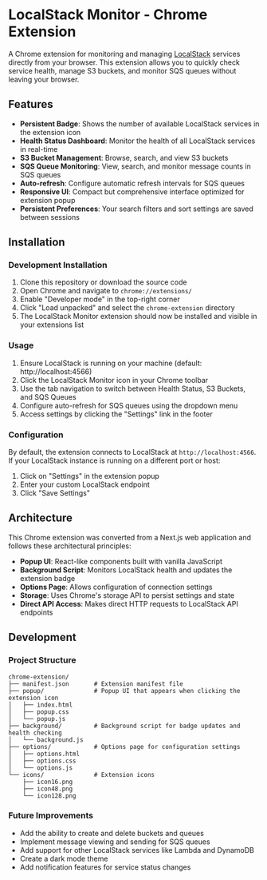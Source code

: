 # LocalStack Monitor - Chrome Extension

A Chrome extension for monitoring and managing [LocalStack](https://localstack.cloud/) services directly from your browser. This extension allows you to quickly check service health, manage S3 buckets, and monitor SQS queues without leaving your browser.

## Features

- **Persistent Badge**: Shows the number of available LocalStack services in the extension icon
- **Health Status Dashboard**: Monitor the health of all LocalStack services in real-time
- **S3 Bucket Management**: Browse, search, and view S3 buckets
- **SQS Queue Monitoring**: View, search, and monitor message counts in SQS queues
- **Auto-refresh**: Configure automatic refresh intervals for SQS queues
- **Responsive UI**: Compact but comprehensive interface optimized for extension popup
- **Persistent Preferences**: Your search filters and sort settings are saved between sessions

## Installation

### Development Installation

1. Clone this repository or download the source code
2. Open Chrome and navigate to `chrome://extensions/`
3. Enable "Developer mode" in the top-right corner
4. Click "Load unpacked" and select the `chrome-extension` directory
5. The LocalStack Monitor extension should now be installed and visible in your extensions list

### Usage

1. Ensure LocalStack is running on your machine (default: http://localhost:4566)
2. Click the LocalStack Monitor icon in your Chrome toolbar
3. Use the tab navigation to switch between Health Status, S3 Buckets, and SQS Queues
4. Configure auto-refresh for SQS queues using the dropdown menu
5. Access settings by clicking the "Settings" link in the footer

### Configuration

By default, the extension connects to LocalStack at `http://localhost:4566`. If your LocalStack instance is running on a different port or host:

1. Click on "Settings" in the extension popup
2. Enter your custom LocalStack endpoint
3. Click "Save Settings"

## Architecture

This Chrome extension was converted from a Next.js web application and follows these architectural principles:

- **Popup UI**: React-like components built with vanilla JavaScript
- **Background Script**: Monitors LocalStack health and updates the extension badge
- **Options Page**: Allows configuration of connection settings
- **Storage**: Uses Chrome's storage API to persist settings and state
- **Direct API Access**: Makes direct HTTP requests to LocalStack API endpoints

## Development

### Project Structure

```
chrome-extension/
├── manifest.json       # Extension manifest file
├── popup/              # Popup UI that appears when clicking the extension icon
│   ├── index.html
│   ├── popup.css
│   └── popup.js
├── background/         # Background script for badge updates and health checking
│   └── background.js
├── options/            # Options page for configuration settings
│   ├── options.html
│   ├── options.css
│   └── options.js
└── icons/              # Extension icons
    ├── icon16.png
    ├── icon48.png
    └── icon128.png
```

### Future Improvements

- Add the ability to create and delete buckets and queues
- Implement message viewing and sending for SQS queues
- Add support for other LocalStack services like Lambda and DynamoDB
- Create a dark mode theme
- Add notification features for service status changes
